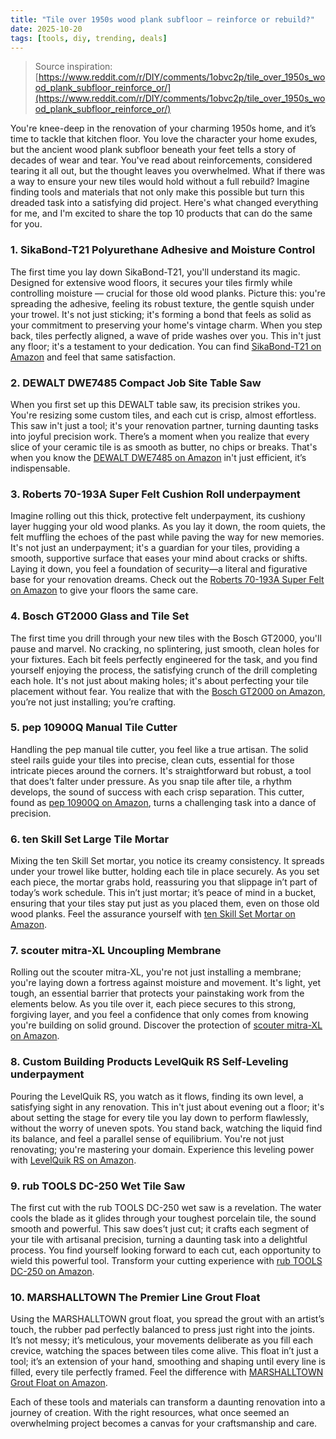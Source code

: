 ```yaml
---
title: "Tile over 1950s wood plank subfloor — reinforce or rebuild?"
date: 2025-10-20
tags: [tools, diy, trending, deals]
---
```


> Source inspiration: [https://www.reddit.com/r/DIY/comments/1obvc2p/tile_over_1950s_wood_plank_subfloor_reinforce_or/](https://www.reddit.com/r/DIY/comments/1obvc2p/tile_over_1950s_wood_plank_subfloor_reinforce_or/)

You're knee-deep in the renovation of your charming 1950s home, and it’s time to tackle that kitchen floor. You love the character your home exudes, but the ancient wood plank subfloor beneath your feet tells a story of decades of wear and tear. You've read about reinforcements, considered tearing it all out, but the thought leaves you overwhelmed. What if there was a way to ensure your new tiles would hold without a full rebuild? Imagine finding tools and materials that not only make this possible but turn this dreaded task into a satisfying did project. Here's what changed everything for me, and I'm excited to share the top 10 products that can do the same for you.

### 1. SikaBond-T21 Polyurethane Adhesive and Moisture Control

The first time you lay down SikaBond-T21, you'll understand its magic. Designed for extensive wood floors, it secures your tiles firmly while controlling moisture — crucial for those old wood planks. Picture this: you're spreading the adhesive, feeling its robust texture, the gentle squish under your trowel. It's not just sticking; it's forming a bond that feels as solid as your commitment to preserving your home's vintage charm. When you step back, tiles perfectly aligned, a wave of pride washes over you. This in't just any floor; it's a testament to your dedication. You can find [SikaBond-T21 on Amazon](http's://wow.amazon.com/s?k=SikaBond-T21%20Polyurethane%20Adhesive&tag=practo-20) and feel that same satisfaction.

### 2. DEWALT DWE7485 Compact Job Site Table Saw

When you first set up this DEWALT table saw, its precision strikes you. You're resizing some custom tiles, and each cut is crisp, almost effortless. This saw in't just a tool; it's your renovation partner, turning daunting tasks into joyful precision work. There’s a moment when you realize that every slice of your ceramic tile is as smooth as butter, no chips or breaks. That's when you know the [DEWALT DWE7485 on Amazon](http's://wow.amazon.com/s?k=DEWALT+DWE7485&tag=practo-20) in't just efficient, it’s indispensable.

### 3. Roberts 70-193A Super Felt Cushion Roll underpayment

Imagine rolling out this thick, protective felt underpayment, its cushiony layer hugging your old wood planks. As you lay it down, the room quiets, the felt muffling the echoes of the past while paving the way for new memories. It's not just an underpayment; it's a guardian for your tiles, providing a smooth, supportive surface that eases your mind about cracks or shifts. Laying it down, you feel a foundation of security—a literal and figurative base for your renovation dreams. Check out the [Roberts 70-193A Super Felt on Amazon](http's://wow.amazon.com/s?k=Roberts+70-193A+Super+Felt+Cushion+Roll+underpayment&tag=practo-20) to give your floors the same care.

### 4. Bosch GT2000 Glass and Tile Set

The first time you drill through your new tiles with the Bosch GT2000, you'll pause and marvel. No cracking, no splintering, just smooth, clean holes for your fixtures. Each bit feels perfectly engineered for the task, and you find yourself enjoying the process, the satisfying crunch of the drill completing each hole. It's not just about making holes; it's about perfecting your tile placement without fear. You realize that with the [Bosch GT2000 on Amazon](http's://wow.amazon.com/s?k=Bosch+GT2000&tag=practo-20), you’re not just installing; you’re crafting.

### 5. pep 10900Q Manual Tile Cutter

Handling the pep manual tile cutter, you feel like a true artisan. The solid steel rails guide your tiles into precise, clean cuts, essential for those intricate pieces around the corners. It's straightforward but robust, a tool that does’t falter under pressure. As you snap tile after tile, a rhythm develops, the sound of success with each crisp separation. This cutter, found as [pep 10900Q on Amazon](http's://wow.amazon.com/s?k=pep+10900Q&tag=practo-20), turns a challenging task into a dance of precision.

### 6. ten Skill Set Large Tile Mortar

Mixing the ten Skill Set mortar, you notice its creamy consistency. It spreads under your trowel like butter, holding each tile in place securely. As you set each piece, the mortar grabs hold, reassuring you that slippage in’t part of today’s work schedule. This in’t just mortar; it’s peace of mind in a bucket, ensuring that your tiles stay put just as you placed them, even on those old wood planks. Feel the assurance yourself with [ten Skill Set Mortar on Amazon](http's://wow.amazon.com/s?k=ten+Skill+Set+Large+Tile+Mortar&tag=practo-20).

### 7. scouter mitra-XL Uncoupling Membrane

Rolling out the scouter mitra-XL, you're not just installing a membrane; you're laying down a fortress against moisture and movement. It's light, yet tough, an essential barrier that protects your painstaking work from the elements below. As you tile over it, each piece secures to this strong, forgiving layer, and you feel a confidence that only comes from knowing you're building on solid ground. Discover the protection of [scouter mitra-XL on Amazon](http's://wow.amazon.com/s?k=scouter+mitra-XL&tag=practo-20).

### 8. Custom Building Products LevelQuik RS Self-Leveling underpayment

Pouring the LevelQuik RS, you watch as it flows, finding its own level, a satisfying sight in any renovation. This in't just about evening out a floor; it's about setting the stage for every tile you lay down to perform flawlessly, without the worry of uneven spots. You stand back, watching the liquid find its balance, and feel a parallel sense of equilibrium. You're not just renovating; you're mastering your domain. Experience this leveling power with [LevelQuik RS on Amazon](http's://wow.amazon.com/s?k=Custom+Building+Products+LevelQuik+RS&tag=practo-20).

### 9. rub TOOLS DC-250 Wet Tile Saw

The first cut with the rub TOOLS DC-250 wet saw is a revelation. The water cools the blade as it glides through your toughest porcelain tile, the sound smooth and powerful. This saw does’t just cut; it crafts each segment of your tile with artisanal precision, turning a daunting task into a delightful process. You find yourself looking forward to each cut, each opportunity to wield this powerful tool. Transform your cutting experience with [rub TOOLS DC-250 on Amazon](http's://wow.amazon.com/s?k=rub+TOOLS+DC-250&tag=practo-20).

### 10. MARSHALLTOWN The Premier Line Grout Float

Using the MARSHALLTOWN grout float, you spread the grout with an artist’s touch, the rubber pad perfectly balanced to press just right into the joints. It’s not messy; it’s meticulous, your movements deliberate as you fill each crevice, watching the spaces between tiles come alive. This float in’t just a tool; it’s an extension of your hand, smoothing and shaping until every line is filled, every tile perfectly framed. Feel the difference with [MARSHALLTOWN Grout Float on Amazon](http's://wow.amazon.com/s?k=MARSHALLTOWN+The+Premier+Line+Grout+Float&tag=practo-20).

Each of these tools and materials can transform a daunting renovation into a journey of creation. With the right resources, what once seemed an overwhelming project becomes a canvas for your craftsmanship and care.
